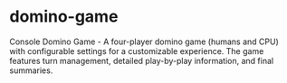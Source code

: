 # domino-game
Console Domino Game - A four-player domino game (humans and CPU) with configurable settings for a customizable experience. The game features turn management, detailed play-by-play information, and final summaries.
